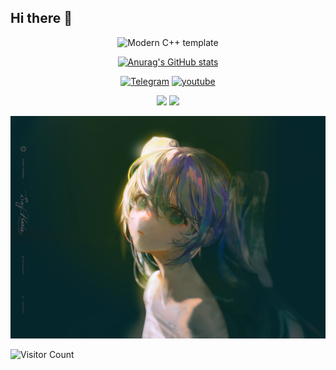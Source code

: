 ## Hi there 👋

<div id="title" align=center>

![Modern C++ template][github-sub-title:img]

[![Anurag's GitHub stats](https://github-readme-stats.vercel.app/api?username=yuzi-ljb&show_icons=true&theme=tokyonight)](https://b23.tv/iEJTnPp)

[![Telegram](https://img.shields.io/badge/Telegram-yuziyuzi-blue)](https://t.me/yuzi_ljb)
[![youtube](https://img.shields.io/badge/video-YouTube-red)]((https://www.youtube.com/@yuziyu-zs4xe))


![](https://img.shields.io/badge/性格-内向-pink) 
![](https://img.shields.io/badge/爱好-二次元-red)

</div>

![图片](image/image.PNG)

![Visitor Count](https://profile-counter.glitch.me/yuzi-ljb/count.svg)

[github-sub-title:img]: https://readme-typing-svg.herokuapp.com?font=Segoe+Script&center=true&lines=yizi-ljb.
